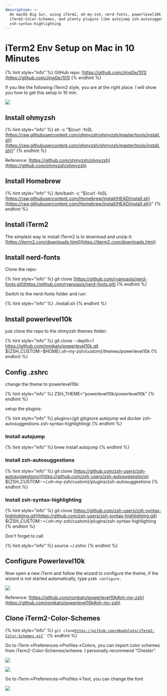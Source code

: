 ```yaml
---
description: >-
  On macOS Big Sur, using iTerm2, oh-my-zsh, nerd-fonts, powerlevel10k,
  iTerm2-Color-Schemes, and plenty plugins like autojump zsh-autosuggestions
  zsh-syntax-highlighting
---
```


# iTerm2 Env Setup on Mac in 10 Minutes

{% hint style="info" %}
GitHub repo: [https://github.com/JingGe/101](https://github.com/JingGe/101)
{% endhint %}

If you like the following iTerm2 style, you are at the right place. I will show you how to get this setup in 10 min.

![](<../.gitbook/assets/image (3).png>)

## Install ohmyzsh

{% hint style="info" %}
sh -c "$(curl -fsSL [https://raw.githubusercontent.com/ohmyzsh/ohmyzsh/master/tools/install.sh](https://raw.githubusercontent.com/ohmyzsh/ohmyzsh/master/tools/install.sh))"
{% endhint %}

Reference: [https://github.com/ohmyzsh/ohmyzsh](https://github.com/ohmyzsh/ohmyzsh)

## Install Homebrew

{% hint style="info" %}
/bin/bash -c "$(curl -fsSL [https://raw.githubusercontent.com/Homebrew/install/HEAD/install.sh](https://raw.githubusercontent.com/Homebrew/install/HEAD/install.sh))"
{% endhint %}

## Install iTerm2

The simplest way to install iTerm2 is to download and unzip it: [https://iterm2.com/downloads.html](https://iterm2.com/downloads.html)

## Install nerd-fonts

Clone the repo:

{% hint style="info" %}
git clone [https://github.com/ryanoasis/nerd-fonts.git](https://github.com/ryanoasis/nerd-fonts.git)
{% endhint %}

Switch to the nerd-fonts folder and run:

{% hint style="info" %}
./install.sh
{% endhint %}

## Install powerlevel10k

just clone the repo to the ohmyzsh themes folder:

{% hint style="info" %}
git clone --depth=1 https://github.com/romkatv/powerlevel10k.git ${ZSH\_CUSTOM:-$HOME/.oh-my-zsh/custom}/themes/powerlevel10k
{% endhint %}

## Config .zshrc

change the theme to powerlevel10k:

{% hint style="info" %}
ZSH\_THEME="powerlevel10k/powerlevel10k"
{% endhint %}

setup the plugins:

{% hint style="info" %}
plugins=(git gitignore autojump wd docker zsh-autosuggestions zsh-syntax-highlighting)
{% endhint %}

### Install autojump

{% hint style="info" %}
brew install autojump
{% endhint %}

### Install zsh-autosuggestions

{% hint style="info" %}
git clone [https://github.com/zsh-users/zsh-autosuggestions](https://github.com/zsh-users/zsh-autosuggestions) ${ZSH\_CUSTOM:-\~/.oh-my-zsh/custom}/plugins/zsh-autosuggestions
{% endhint %}

### Install zsh-syntax-highlighting

{% hint style="info" %}
git clone [https://github.com/zsh-users/zsh-syntax-highlighting.git](https://github.com/zsh-users/zsh-syntax-highlighting.git) ${ZSH\_CUSTOM:-\~/.oh-my-zsh/custom}/plugins/zsh-syntax-highlighting
{% endhint %}

Don't forget to call

{% hint style="info" %}
source \~/.zshrc
{% endhint %}

## Configure Powerlevel10k

Now open a new iTerm and follow the wizard to configure the theme, if the wizard is not started automatically, type `p10k configure.`

![](../.gitbook/assets/configuration-wizard.gif)

Reference: [https://github.com/romkatv/powerlevel10k#oh-my-zsh](https://github.com/romkatv/powerlevel10k#oh-my-zsh)

## Clone iTerm2-Color-Schemes

{% hint style="info" %}
`git clone`[`https://github.com/mbadolato/iTerm2-Color-Schemes.git`](https://github.com/mbadolato/iTerm2-Color-Schemes.git)``
{% endhint %}

Go to iTerm->Preferences->Profiles->Colors, you can import color schemes from iTerm2-Color-Schemes/scheme. I personally recommend "Chester".

![](<../.gitbook/assets/image (6).png>)

![](<../.gitbook/assets/image (4).png>)

Go to iTerm->Preferences->Profiles->Text, you can change the font

![](<../.gitbook/assets/image (2).png>)
